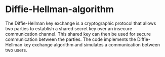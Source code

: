 # Diffie-Hellman-algorithm
The Diffie-Hellman key exchange is a cryptographic protocol that allows two parties to establish a shared secret key over an insecure communication channel. This shared key can then be used for secure communication between the parties. The code implements the Diffie-Hellman key exchange algorithm and simulates a communication between two users.
